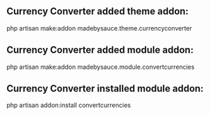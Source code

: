 ## Currency Converter added theme addon:

php artisan make:addon madebysauce.theme.currencyconverter

## Currency Converter added module addon:

php artisan make:addon madebysauce.module.convertcurrencies

## Currency Converter installed module addon:

php artisan addon:install convertcurrencies

